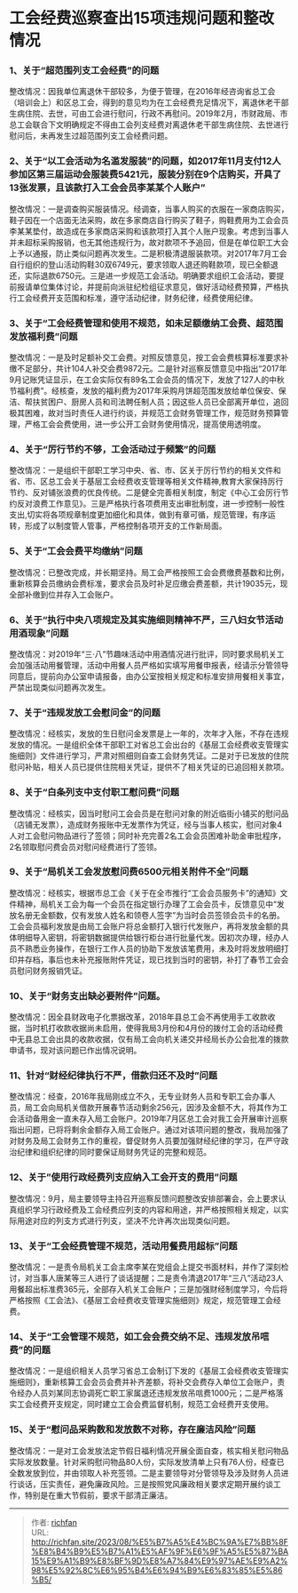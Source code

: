 # 工会经费巡察查出15项违规问题和整改情况

### 1、关于“超范围列支工会经费”的问题

整改情况：因我单位离退休干部较多，为便于管理，在2016年经咨询省总工会（培训会上）和区总工会，得到的意见均为在工会经费充足情况下，离退休老干部生病住院、去世，可由工会进行慰问，行政不再慰问。2019年2月，市财政局、市总工会联合下文明确规定不得由工会列支经费对离退休老干部生病住院、去世进行慰问后，未再发生过超范围列支工会经费问题。

### 2、关于“以工会活动为名滥发服装”的问题，如2017年11月支付12人参加区第三届运动会服装费5421元，服装分别在9个店购买，开具了13张发票，且该款打入工会会员李某某个人账户”

整改情况：一是调查购买服装情况。经调查，当事人购买的衣服在一家商店购买，鞋子因在一个店面无法采购，故在多家商店自行购买了鞋子，购鞋费用为工会会员李某某垫付，故造成在多家商店采购和该款项打入其个人账户现象。考虑到当事人并未超标采购报销，也无其他违规行为，故对款项不予追回，但是在单位职工大会上予以通报，防止类似问题再次发生。二是积极清退服装款项。对2017年7月工会自行组织的登山活动购鞋30双6749元，要求领取人退还购鞋款项，现已全额退还，实际退款6750元。三是进一步规范工会活动。明确要求组织工会活动，要提前报请单位集体讨论，并提前向派驻纪检组征求意见，做好活动经费预算，严格执行工会经费开支范围和标准，遵守活动纪律，财务纪律，经费使用纪律。

### 3、关于“工会经费管理和使用不规范，如未足额缴纳工会费、超范围发放福利费”问题

整改情况：一是及时足额补交工会费。对照反馈意见，按工会会费核算标准要求补缴不足部分，共计104人补交会费9872元。二是针对巡察反馈意见中指出“2017年9月记账凭证显示，在工会实际仅有89名工会会员的情况下，发放了127人的中秋节福利费”。经核查，发放的福利费为2017年采购月饼超范围发放给单位保安、保洁、帮扶贫困户、厨房人员和司法聘任制人员；因这些人员已全部离开单位，追回极其困难，故对当时责任人进行约谈，并规范工会财务管理工作，规范财务预算管理，严格工会会费使用，进一步公开工会财务使用情况，提高使用透明度。

### 4、关于“厉行节约不够，工会活动过于频繁”的问题

整改情况：一是组织干部职工学习中央、省、市、区关于厉行节约的相关文件和省、市、区总工会关于基层工会经费收支管理等相关文件精神,教育大家保持厉行节约、反对铺张浪费的优良传统。二是健全完善相关制度，制定《中心工会厉行节约反对浪费工作意见》。三是严格执行各项费用支出审批制度，进一步控制一般性支出,切实将各项规章制度更加细化和具体，做到有章可循，规范管理，有序运转，形成了以制度管人管事，严格控制各项开支的工作新局面。

### 5、关于“工会会费平均缴纳”问题

整改情况：已整改完成，并长期坚持。局工会严格按照工会会费缴费基数和比例，重新核算会员缴纳会费标准，要求会员及时补足应缴会费差额，共计19035元，现全部补缴到位并存入工会账户。

### 6、关于“执行中央八项规定及其实施细则精神不严，三八妇女节活动用酒现象”问题

整改情况：对2019年“三·八”节趣味活动中用酒情况进行批评，同时要求局机关工会加强活动用餐管理，活动中用餐人员严格如实填写用餐申报表，经请示分管领导同意后，提前向办公室申请报备，由办公室按相关规定和标准安排用餐相关事宜，严禁出现类似问题再次发生。

### 7、关于“违规发放工会慰问金”的问题

整改情况：经核实，发放的生日慰问金发票是上一年的，次年才入账，不存在违规发放的情况。一是组织全体干部职工对省总工会出台的《基层工会经费收支管理实施细则》文件进行学习，严肃对照细则自查工会财务凭证。二是对于已发放的住院慰问补贴，相关人员已提供住院相关凭证，提供不了相关凭证的已追回相关款项。

### 8、关于“白条列支中支付职工慰问费”问题

整改情况：经核实，因当时慰问工会会员是在慰问对象的附近临街小铺买的慰问品（店铺无发票），造成财务报账中无发票作为凭证，经与当事人核实，慰问对象4人对工会慰问物品进行了签领；同时补充完善2名工会会员困难补助金审批程序，2名领取慰问费会员对慰问经费进行了签领。

### 9、关于“局机关工会发放慰问费6500元相关附件不全”问题

整改情况：经核实，根据市总工会《关于在全市推行“工会会员服务卡”的通知》文件精神，局机关工会为每一个会员在指定银行办理了工会会员卡，反馈意见中“发放名册无金额数，仅有发放人姓名和领卷人签字”为当时会员签领会员卡的名册。工会会员福利发放是由局工会账户将总金额打入银行代发账户，再将发放金额的具体明细导入密钥，将密钥数据提供给银行柜台进行批量代发。因初次办理，经办人员不熟悉业务操作，在银行工作人员的协助下发放该笔费用，未及时将发放明细打印并存档，事后也未补充报账附件凭证，现已找到当时的密钥，补打了春节工会会员慰问财务报销凭证。

### 10、关于“财务支出缺必要附件”问题。

整改情况：因全县财政电子化票据改革，2018年县总工会不再使用手工收款收据，当时机打收款收据尚未启用，使得我局3月份和4月份的拨付工会的活动经费中无县总工会出具的收款收据，仅有局工会向机关递交并经局长办公会批准的拨款申请书，现对该问题已作出情况说明。

### 11、针对“财经纪律执行不严，借款归还不及时”问题

整改情况：经查，2016年我局刚成立不久，无专业财务人员和专职工会办事人员，局工会向局机关借款开展春节活动剩余256元，因涉及金额不大，将其作为工会活动备用金一直未存入局工会账户。2019年7月区总工会对我工会开展审计巡察指出问题，已将将剩余金额存入局工会账户。通过对该项问题的整改，我局加强了对财务及局工会财务工作的重视，督促财务人员要加强财经纪律的学习，在严守政治纪律和组织纪律的同时要保证局财务凭证的完整和规范。

### 12、关于”使用行政经费列支应纳入工会开支的费用”问题
  
整改情况：9月，局主要领导主持召开巡察反馈问题整改安排部署会，会上要求认真组织学习行政经费及工会经费应列支的内容和用途，并严格按照相关规定，以实际用途对应的列支方式进行列支，坚决不允许再次出现类似问题。

### 13、关于“工会经费管理不规范，活动用餐费用超标”问题

整改情况：一是责令局机关工会主席李某在党组会上提交书面材料，并作了深刻检讨，对当事人唐某等三人进行了谈话提醒；二是责令清退2017年“三八”活动23人用餐超出标准费365元，全部存入机关工会账户；三是加强财经制度学习，今后将严格按照《工会法》、《基层工会经费收支管理实施细则》规定，规范管理工会经费。

### 14、关于“工会管理不规范，如工会会费交纳不足、违规发放吊唁费”的问题
  
整改情况：一是组织相关人员学习省总工会制订下发的《基层工会经费收支管理实施细则》，重新核算工会会员会费并补齐差额，将补交会费存入单位工会账户，责令经办人员刘某同志协调死亡职工家属退还违规发放吊唁费1000元；二是严格落实工会经费开支规定，同时建立工会会费监督机制，规范工会经费开支使用。

### 15、关于“慰问品采购数和发放数不对称，存在廉洁风险”问题

整改情况：一是对工会发放法定节假日福利情况开展全面自查，核实相关慰问物品实际发放数量。针对采购慰问物品80人份，实际发放清单上只有76人份，经查已全数发放到位，并由领取人补充签领。二是主要领导对分管领导及涉及财务人员进行谈话，压实责任，避免廉政风险。三是按照党风廉政相关要求定期开展约谈工作，特别是在重大节假前，要求干部清正廉洁。

---

> 作者: [richfan](https://richfan.site/)  
> URL: http://richfan.site/2023/08/%E5%B7%A5%E4%BC%9A%E7%BB%8F%E8%B4%B9%E5%B7%A1%E5%AF%9F%E6%9F%A5%E5%87%BA15%E9%A1%B9%E8%BF%9D%E8%A7%84%E9%97%AE%E9%A2%98%E5%92%8C%E6%95%B4%E6%94%B9%E6%83%85%E5%86%B5/  

